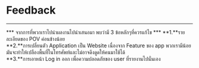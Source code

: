 # Feedback
<hr>

*** จากการที่พวกเราไปนำผลงานไปนำเสนอมา พบว่ามี 3 ข้อหลักๆที่ควรแก้ไข ***
**1.**รายละเอียดของ POV ค่อนข้างน้อย  
**2.**การเปลี่ยนตัว Application เป็น Website เนื่องจาก Feature ของ app พวกเรามีน้อย มันจะทำให้เปลืองพื้นที่ในโทรศัพท์และไม่อาจดึงดูดให้คนมาใช้ได้  
**3.**การเอาหน้า Log in ออก เพื่อความปลอดภัยของ user ที่รายงานไปนั่นเอง   
  